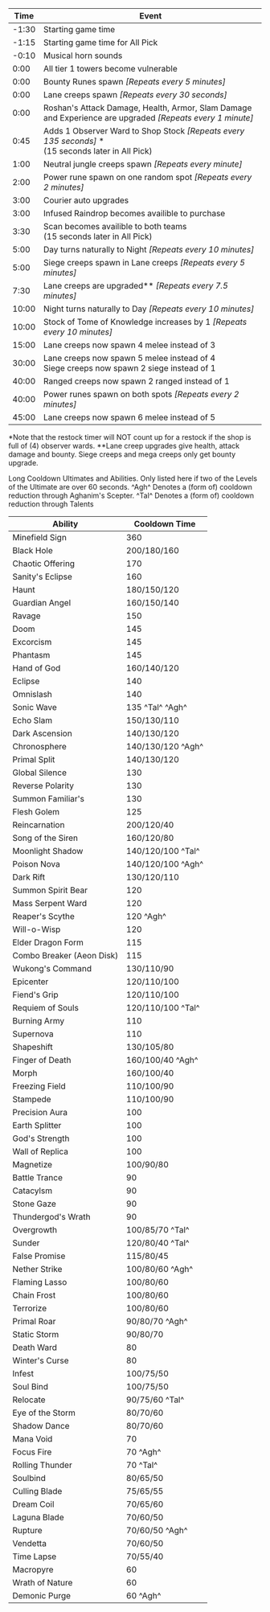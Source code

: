 |Time|Event|
|--|--|
|-1:30|Starting game time  |
|-1:15|Starting game time for All Pick  |
|-0:10|Musical horn sounds|
|0:00|All tier 1 towers become vulnerable|
|0:00|Bounty Runes spawn *[Repeats every 5 minutes]*|
|0:00|Lane creeps spawn *[Repeats every 30 seconds]*|
|0:00|Roshan's Attack Damage, Health, Armor, Slam Damage and Experience are upgraded *[Repeats every 1 minute]*|
|0:45|Adds 1 Observer Ward to Shop Stock *[Repeats every 135 seconds]* * <br>(15 seconds later in All Pick)|
|1:00|Neutral jungle creeps spawn *[Repeats every minute]*|
|2:00|Power rune spawn on one random spot *[Repeats every 2 minutes]*|
|3:00|Courier auto upgrades|
|3:00|Infused Raindrop becomes availible to purchase
|3:30|Scan becomes availible to both teams<br>(15 seconds later in All Pick)|
|5:00|Day turns naturally to Night *[Repeats every 10 minutes]*|
|5:00|Siege creeps spawn in Lane creeps *[Repeats every 5 minutes]*|
|7:30|Lane creeps are upgraded** *[Repeats every 7.5 minutes]*
|10:00|Night turns naturally to Day *[Repeats every 10 minutes]*|
|10:00|Stock of Tome of Knowledge increases by 1 *[Repeats every 10 minutes]*
|15:00|Lane creeps now spawn 4 melee instead of 3|
|30:00|Lane creeps now spawn 5 melee instead of 4<br>Siege creeps now spawn 2 siege instead of 1
|40:00|Ranged creeps now spawn 2 ranged instead of 1|
|40:00|Power runes spawn on both spots *[Repeats every 2 minutes]*
|45:00|Lane creeps now spawn 6 melee instead of 5|

*Note that the restock timer will NOT count up for a restock if the shop is full of (4) observer wards.
**Lane creep upgrades give health, attack damage and bounty. Siege creeps and mega creeps only get bounty upgrade.

Long Cooldown Ultimates and Abilities. Only listed here if two of the Levels of the Ultimate are over 60 seconds. ^Agh^ Denotes a (form of) cooldown reduction through Aghanim's Scepter. ^Tal^ Denotes a (form of) cooldown reduction through Talents

|Ability|Cooldown Time|
|--|--|
|Minefield Sign|360|
|Black Hole|200/180/160|
|Chaotic Offering|170|
|Sanity's Eclipse|160|
|Haunt|180/150/120|
|Guardian Angel|160/150/140|
|Ravage|150|
|Doom|145|
|Excorcism|145|
|Phantasm|145|
|Hand of God|160/140/120|
|Eclipse|140|
|Omnislash|140|
|Sonic Wave|135 ^Tal^ ^Agh^|
|Echo Slam|150/130/110|
|Dark Ascension|140/130/120|
|Chronosphere|140/130/120 ^Agh^|
|Primal Split|140/130/120|
|Global Silence|130|
|Reverse Polarity|130|
|Summon Familiar's|130|
|Flesh Golem|125|
|Reincarnation|200/120/40|
|Song of the Siren|160/120/80|
|Moonlight Shadow|140/120/100 ^Tal^|
|Poison Nova|140/120/100 ^Agh^|
|Dark Rift|130/120/110|
|Summon Spirit Bear|120|
|Mass Serpent Ward|120|
|Reaper's Scythe|120 ^Agh^|
|Will-o-Wisp|120|
|Elder Dragon Form|115|
|Combo Breaker (Aeon Disk)|115|
|Wukong's Command|130/110/90|
|Epicenter|120/110/100|
|Fiend's Grip|120/110/100|
|Requiem of Souls|120/110/100 ^Tal^|
|Burning Army|110|
|Supernova|110|
|Shapeshift|130/105/80|
|Finger of Death|160/100/40 ^Agh^|
|Morph|160/100/40|
|Freezing Field|110/100/90|
|Stampede|110/100/90|
|Precision Aura|100|
|Earth Splitter|100|
|God's Strength|100|
|Wall of Replica|100|
|Magnetize|100/90/80|
|Battle Trance|90|
|Catacylsm|90|
|Stone Gaze|90|
|Thundergod's Wrath|90|
|Overgrowth|100/85/70 ^Tal^|
|Sunder|120/80/40 ^Tal^|
|False Promise|115/80/45|
|Nether Strike|100/80/60 ^Agh^|
|Flaming Lasso|100/80/60|
|Chain Frost|100/80/60|
|Terrorize|100/80/60|
|Primal Roar|90/80/70 ^Agh^|
|Static Storm|90/80/70|
|Death Ward|80|
|Winter's Curse|80|
|Infest|100/75/50|
|Soul Bind|100/75/50|
|Relocate|90/75/60 ^Tal^|
|Eye of the Storm|80/70/60|
|Shadow Dance|80/70/60|
|Mana Void|70|
|Focus Fire|70 ^Agh^|
|Rolling Thunder|70 ^Tal^|
|Soulbind|80/65/50|
|Culling Blade|75/65/55|
|Dream Coil|70/65/60|
|Laguna Blade|70/60/50|
|Rupture|70/60/50 ^Agh^|
|Vendetta|70/60/50|
|Time Lapse|70/55/40|
|Macropyre|60|
|Wrath of Nature|60|
|Demonic Purge|60 ^Agh^|
